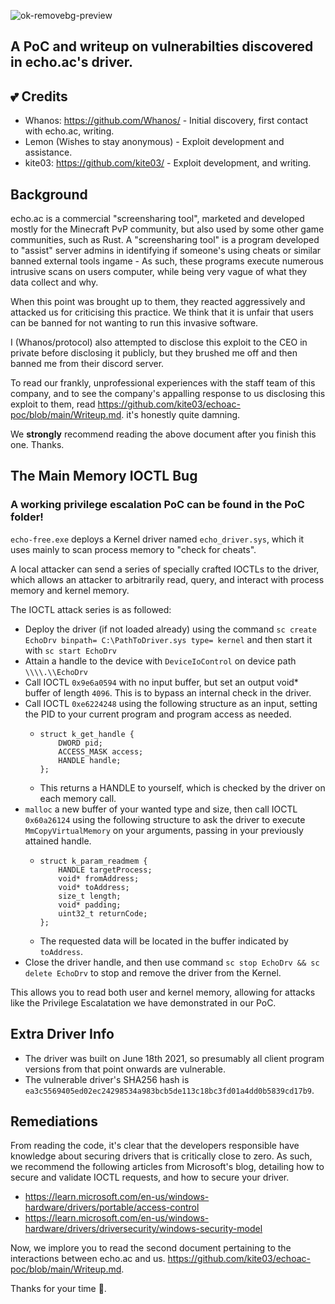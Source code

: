![ok-removebg-preview](https://github.com/kite03/echoac-poc/assets/67329371/365b0d25-9643-4987-9e6d-ef062d105f35)

## A PoC and writeup on vulnerabilties discovered in echo.ac's driver.

## 💕 Credits

- Whanos: https://github.com/Whanos/ - Initial discovery, first contact with echo.ac, writing.
- Lemon (Wishes to stay anonymous) - Exploit development and assistance.
- kite03: https://github.com/kite03/ - Exploit development, and writing.

## Background
echo.ac is a commercial "screensharing tool", marketed and developed mostly for the Minecraft PvP community, but also used by some other game communities, such as Rust.
A "screensharing tool" is a program developed to "assist" server admins in identifying if someone's using cheats or similar banned external tools ingame - As such, these programs execute numerous intrusive scans on users computer, while being very vague of what they data collect and why.

When this point was brought up to them, they reacted aggressively and attacked us for criticising this practice. We think that it is unfair that users can be banned for not wanting to run this invasive software.

I (Whanos/protocol) also attempted to disclose this exploit to the CEO in private before disclosing it publicly, but they brushed me off and then banned me from their discord server.

To read our frankly, unprofessional experiences with the staff team of this company, and to see the company's appalling response to us disclosing this exploit to them, read https://github.com/kite03/echoac-poc/blob/main/Writeup.md. it's honestly quite damning.

We **strongly** recommend reading the above document after you finish this one. Thanks.

## The Main Memory IOCTL Bug
### A working **privilege escalation** PoC can be found in the PoC folder!

`echo-free.exe` deploys a Kernel driver named `echo_driver.sys`, which it uses mainly to scan process memory to "check for cheats".

A local attacker can send a series of specially crafted IOCTLs to the driver, which allows an attacker to arbitrarily read, query, and interact with process memory and kernel memory.

The IOCTL attack series is as followed:
- Deploy the driver (if not loaded already) using the command ```sc create EchoDrv binpath= C:\PathToDriver.sys type= kernel``` and then start it with `sc start EchoDrv`
- Attain a handle to the device with `DeviceIoControl` on device path `\\\\.\\EchoDrv`
- Call IOCTL `0x9e6a0594` with no input buffer, but set an output void* buffer of length `4096`. This is to bypass an internal check in the driver.
- Call IOCTL `0xe6224248` using the following structure as an input, setting the PID to your current program and program access as needed.
  - ```
    struct k_get_handle {
        DWORD pid;
        ACCESS_MASK access;
        HANDLE handle;
    };
    ```
  - This returns a HANDLE to yourself, which is checked by the driver on each memory call.
- `malloc` a new buffer of your wanted type and size, then call IOCTL `0x60a26124` using the following structure to ask the driver to execute `MmCopyVirtualMemory` on your arguments, passing in your previously attained handle.
  - ```
    struct k_param_readmem {
        HANDLE targetProcess;
        void* fromAddress;
        void* toAddress;
        size_t length;
        void* padding;
        uint32_t returnCode;
    };
    ```
  - The requested data will be located in the buffer indicated by `toAddress`.
- Close the driver handle, and then use command `sc stop EchoDrv && sc delete EchoDrv` to stop and remove the driver from the Kernel.

This allows you to read both user and kernel memory, allowing for attacks like the Privilege Escalatation we have demonstrated in our PoC.

## Extra Driver Info
- The driver was built on June 18th 2021, so presumably all client program versions from that point onwards are vulnerable.
- The vulnerable driver's SHA256 hash is `ea3c5569405ed02ec24298534a983bcb5de113c18bc3fd01a4dd0b5839cd17b9`.


## Remediations
From reading the code, it's clear that the developers responsible have knowledge about securing drivers that is critically close to zero. As such, we recommend the following articles from Microsoft's blog, detailing how to secure and validate IOCTL requests, and how to secure your driver.
- https://learn.microsoft.com/en-us/windows-hardware/drivers/portable/access-control
- https://learn.microsoft.com/en-us/windows-hardware/drivers/driversecurity/windows-security-model

Now, we implore you to read the second document pertaining to the interactions between echo.ac and us. https://github.com/kite03/echoac-poc/blob/main/Writeup.md. 

Thanks for your time 💜.
